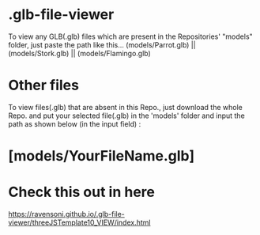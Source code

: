 # .glb-file-viewer
To view any GLB(.glb) files which are present in the Repositories' "models" folder, just paste the path like this... 
(models/Parrot.glb) || (models/Stork.glb) || (models/Flamingo.glb)

# Other files
To view files(.glb) that are absent in this Repo., just download the whole Repo. and put your selected file(.glb) in the 'models' 
folder and input the path as shown below (in the input field) : 
# [models/YourFileName.glb]

# Check this out in here
https://ravensoni.github.io/.glb-file-viewer/threeJSTemplate10_VIEW/index.html
